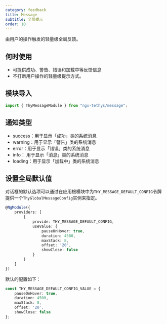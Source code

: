```yaml
---
category: feedback
title: Message
subtitle: 全局提示
order: 10
---
```


<alert>由用户的操作触发的轻量级全局反馈。</alert>

## 何时使用
- 可提供成功、警告、错误和加载中等反馈信息
- 不打断用户操作的轻量级提示方式。

## 模块导入
```ts
import { ThyMessageModule } from "ngx-tethys/message";
```

## 通知类型

- success：用于显示「成功」类的系统消息
- warning：用于显示「警告」类的系统消息
- error：用于显示「错误」类的系统消息
- info： 用于显示「消息」类的系统消息
- loading：用于显示「加载中」类的系统消息

## 设置全局默认值

对话框的默认选项可以通过在应用根模块中为`THY_MESSAGE_DEFAULT_CONFIG`令牌提供一个`ThyGlobalMessageConfig`实例来指定。

```ts
@NgModule({
    providers: [
        { 
            provide: THY_MESSAGE_DEFAULT_CONFIG,
            useValue: {
                pauseOnHover: true,
                duration: 4500,
                maxStack: 8,
                offset: '20',
                showClose: false
            }
        }
    ]
})
```

默认的配置如下：
```ts
const THY_MESSAGE_DEFAULT_CONFIG_VALUE = {
    pauseOnHover: true,
    duration: 4500,
    maxStack: 8,
    offset: '20',
    showClose: false
};
```

<examples />
